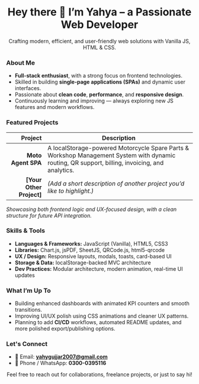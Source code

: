 <!-- START PROFILE README -->

<div align="center">
  <h1>Hey there 👋 I’m Yahya – a Passionate Web Developer</h1>
  <p>Crafting modern, efficient, and user-friendly web solutions with Vanilla JS, HTML & CSS.</p>
</div>

###  About Me
- **Full-stack enthusiast**, with a strong focus on frontend technologies.
- Skilled in building **single-page applications (SPAs)** and dynamic user interfaces.
- Passionate about **clean code**, **performance**, and **responsive design**.
- Continuously learning and improving — always exploring new JS features and modern workflows.

###  Featured Projects
| Project | Description |
|--------:|-------------|
| **Moto Agent SPA** | A localStorage-powered Motorcycle Spare Parts & Workshop Management System with dynamic routing, QR support, billing, invoicing, and analytics. |
| **[Your Other Project]** | *(Add a short description of another project you’d like to highlight.)* |

<p><em>Showcasing both frontend logic and UX-focused design, with a clean structure for future API integration.</em></p>

###  Skills & Tools
- **Languages & Frameworks:** JavaScript (Vanilla), HTML5, CSS3
- **Libraries:** Chart.js, jsPDF, SheetJS, QRCode.js, html5-qrcode
- **UX / Design:** Responsive layouts, modals, toasts, card-based UI
- **Storage & Data:** localStorage-backed MVC architecture
- **Dev Practices:** Modular architecture, modern animation, real-time UI updates

###  What I’m Up To
- Building enhanced dashboards with animated KPI counters and smooth transitions.
- Improving UI/UX polish using CSS animations and cleaner UX patterns.
- Planning to add **CI/CD** workflows, automated README updates, and more polished export/publishing options.

###  Let's Connect
- 📧 Email: **yahygujjar2007@gmail.com**  
- 📱 Phone / WhatsApp: **0300-0395116**  

<p align="center">Feel free to reach out for collaborations, freelance projects, or just to say hi!</p>
<!-- END PROFILE README -->
